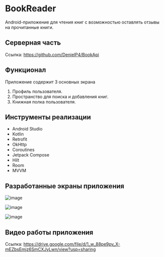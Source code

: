 # BookReader

Android-приложение для чтения книг с возможностью оставлять отзывы на прочитанные книги.

## Серверная часть

Ссылка: https://github.com/DenielP4/BookApi

## Функционал

Приложение содержит 3  основных экрана

1. Профиль пользователя.
2. Пространство для поиска и добавления книг.
3. Книжная полка пользователя.

## Инструменты реализации

- Android Studio
- Kotlin
- Retrofit
- OkHttp
- Coroutines
- Jetpack Compose
- Hilt
- Room
- MVVM

## Разработанные экраны приложения

![image](https://github.com/DenielP4/BookReader/assets/70586166/7bd2de1f-d415-45cc-bfd5-993698c4d717)

![image](https://github.com/DenielP4/BookReader/assets/70586166/a658b566-7448-4d1f-b62b-41b8db69718d)

![image](https://github.com/DenielP4/BookReader/assets/70586166/62e51d79-8ddd-473c-9609-9dc96eb46baa)

## Видео работы приложения

Ссылка: https://drive.google.com/file/d/1_w_88pe9pv_X-mEZbsEmjz6SmCXJyLwn/view?usp=sharing 

